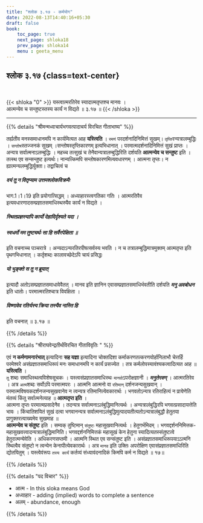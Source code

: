 ```yaml
---
title: "श्लोक ३.१७ - कर्मयोग"
date: 2022-08-13T14:40:16+05:30
draft: false
book:
    toc_page: true
    next_page: shloka18
    prev_page: shloka14
    menu : geeta_menu
---
```




## श्लोक ३.१७ {class=text-center}

<br/>

{{< shloka  "0"  >}}
यस्त्वात्मरतिरेव स्यादात्मतृप्तश्च मानवः ।  
आत्मन्येव च सन्तुष्टस्तस्य कार्यं न विद्यते ॥ ३.१७ ॥
{{< /shloka >}}

---


{{% details "श्रीमन्मध्वाचार्यभगवत्पादाचर्य विरचित  गीताभाष्य" %}}

तर्ह्यतीव मनस्समाधानमपि न कार्यमित्यत आह **यस्त्विति** । `रमणं` 
परदर्शनादिनिमित्तं सुखम्। `तृप्ति`रन्यत्रालम्बुद्धिः । `सन्तोष`स्तज्जनकं 
सुखम् ।सन्तोषस्तृप्तिकारणम् इत्यभिधानात् । परमात्मदर्शनादिनिमित्तं सुखं 
प्राप्तः । अन्यत्र सर्वात्मनाऽलम्बुद्धिः । महच्च तत्सुखं च 
तेनैवान्यत्रालम्बुद्धिरिति दर्शयति **आत्मन्येव च सन्तुष्ट** इति । तत्स्थ 
एव सन्सन्तुष्ट इत्यर्थः। नान्यत्किमपि सन्तोषकारणमित्यवधारणम् । आत्मना 
तृप्तः। न ह्यात्मन्यलम्बुद्धिर्युक्ता। तद्वाचित्वं च 
##### वयं तु न वितृप्याम उत्तमश्लोकविक्रमैः 
भाग.1।1।19 इति प्रयोगात्सिद्धम् । 
अध्याहारस्त्वगतिका गतिः । आत्मरतिरैव 
इत्यवधारणादसम्प्रज्ञातसमाधिस्थस्यैव कार्यं न 
विद्यते । 
##### स्थितप्रज्ञस्यापि कार्यो देहादिर्दृश्यते यदा ।
##### स्वधर्मो मम तुष्ट्यर्थः सा हि सर्वैरपेक्षिता ॥ 
इति वचनाच्च पञ्चरात्रे । 
अन्यदाऽन्यरतिरपीषत्सर्वस्य भवति । न च तत्रालम्बुद्धिमात्रमुक्तम् 
आत्मतृप्त इति पृथगभिधानात् । कर्तृशब्दः कालावच्छेदेऽपि चायं 
प्रसिद्धः 
##### यो भुङ्क्ते स तु न ब्रूयात् 
इत्यादौ अतोऽसम्प्रज्ञातसमाधावेवैतत् । मानव इति ज्ञानिन 
एवासम्प्रज्ञातसमाधिर्भवतीति दर्शयति ***मनु अवबोधन*** इति धातोः। 
परमात्मरतिश्चात्र विवक्षिता । 
##### विष्णावेव रतिर्यस्य क्रिया तस्यैव नास्ति हि 
इति वचनात्  ॥ ३.१७ ॥

{{% /details %}}



{{% details "श्रीराघवेन्द्रतीर्थविरचित गीताविवृतिः " %}}

एवं **न कर्मणामनारंभात्‌** इत्यादिना **सह यज्ञा** इत्यादिना चोक्तदिशा
कर्माकरणतत्करणयोर्हानिलाभौ चेत्तर्हि परमेश्वरे असंप्रज्ञातसमाधिरूपं
मनः समाधानमपि न कार्यं प्रसज्येत । तत्र कर्मलोपस्यावंश्यकत्वादित्यत आह
॥ **यस्त्विति** ।  
`तु` शब्दः समाधिस्थत्वविशेषसूचकः । यस्त्वसंप्रज्ञातसमाधिस्थः
`मानवो`ऽपरोक्षज्ञानी । ***मनुतेरवण्***‌ । आत्मरतिरेव । 
अत्र `अत्म`शब्दः सर्वोऽपि परमात्मपरः । 
आत्मनि आत्मनो वा `रतिमान्` दर्शनजन्यसुखवान्‌ ।
परमात्मविषयकदर्शनजन्यसुखवानेव न त्वन्यत्र रतिमानित्येवकारार्थः ।
भगवतोऽन्यत्र रतिराहित्यं न प्रायेणेति मंतव्यं किंतु सर्वात्मनेत्याह ॥
**आत्मतृप्त इति** ।  
आत्मना तृप्तः परमात्मप्रसादेनैव । तदन्यत्र
सर्वात्मनाऽलंबुद्धिमानित्यर्थः । 
अन्यत्रालंबुद्धिरपि भगवत्प्रसादायत्तेति भावः ।
किंचातिशयितं सुखं दत्वा भगवानन्यत्र 
सर्वात्मनाऽलंबुद्धिमुत्पादयतीत्यतोऽन्यत्रालंबुद्धौ 
हेतुतया प्रागुक्तरत्याख्यमेव सुखमाह ॥  
**आत्मन्येव च संतुष्ट** इति । सम्यक्‌ तुष्टिमान्‌ `संतुष्टः` 
महासुखवानित्यर्थः । हेतुगर्भमिदम्‌ ।
भगवद्दर्शननिमित्तक- महासुखवत्त्वादन्यत्रालंबुद्धिमानिति। 
भगवद्दर्शननिमित्तकं
महासुखं केन हेतुना स्यादित्यतस्संतुष्टत्वे हेतुरात्मन्येवेति ।
अधिकरणसप्तमी । आत्मनि स्थित एव सन्संतुष्ट इति ।
असंप्रज्ञातसमाधिरूपयाऽऽत्मनि स्थित्वैव संतुष्टो न त्वन्येन 
केनापीत्येवकारार्थः । अत्र `मानव` इति उक्तिः अपरोक्षिण 
एवासंप्रज्ञातसमाधिरिति द्योतयितुम्‌ ।
यस्त्वेवंरूपः `तस्य कार्यं` कर्तव्यं संध्यावंदनादिकं किमपि 
कर्म न विद्यते ॥ १७॥

{{% /details %}}



{{% details "पद विचार" %}}

- आत्म - In this sloka means God
- अध्याहार -  adding (implied) words to complete a sentence
- अलम् - abundance, enough

{{% /details %}}
